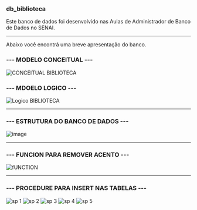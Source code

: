 ### db_biblioteca

Este banco de dados foi desenvolvido nas Aulas de Administrador de Banco de Dados no SENAI.
____________________________________________
Abaixo você encontrá uma breve apresentação do banco.

### --- MODELO CONCEITUAL ---

![CONCEITUAL BIBLIOTECA](https://user-images.githubusercontent.com/86980974/212684077-7fac6db0-71a0-421f-b16f-b34c3bcacfca.PNG)


### --- MDOELO LOGICO --- 

![Logico BIBLIOTECA](https://user-images.githubusercontent.com/86980974/212684206-98859eb0-fea1-4116-aa60-2a3921212f0d.PNG)


_______________________________________________

### --- ESTRUTURA DO BANCO DE DADOS --- 
			
![image](https://user-images.githubusercontent.com/86980974/212919176-f190c217-1637-4c90-acc7-ed7a1e999b28.png)


_______________________________________________

### --- FUNCION PARA REMOVER ACENTO ---

![fUNCTION](https://user-images.githubusercontent.com/86980974/212478625-ecd4c21b-e63a-4571-9377-238684dca7c3.PNG)

______________________________________________

### --- PROCEDURE PARA INSERT NAS TABELAS ---


![sp 1](https://user-images.githubusercontent.com/86980974/212478795-4c7779bb-5e93-40b4-9fbf-953770271a4e.PNG)
![sp 2](https://user-images.githubusercontent.com/86980974/212478799-85763a32-04e8-425c-b4b4-913566d7128f.PNG)
![sp 3](https://user-images.githubusercontent.com/86980974/212478801-58a01553-f8bb-4ff4-98ef-612655f43276.PNG)
![sp 4](https://user-images.githubusercontent.com/86980974/212478803-b2e7e4dd-efb7-4933-9885-b400324e5fcc.PNG)
![sp 5](https://user-images.githubusercontent.com/86980974/212478806-1b7c1a01-9c29-481b-bb6c-92797470bd03.PNG)



